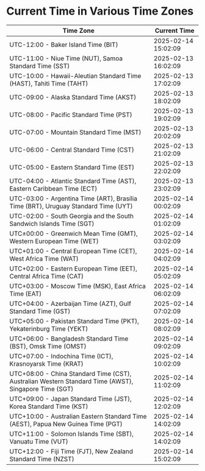 # Current Time in Various Time Zones

| Time Zone | Current Time |
|-----------|--------------|
| UTC-12:00 - Baker Island Time (BIT) | 2025-02-14 15:02:09 |
| UTC-11:00 - Niue Time (NUT), Samoa Standard Time (SST) | 2025-02-13 16:02:09 |
| UTC-10:00 - Hawaii-Aleutian Standard Time (HAST), Tahiti Time (TAHT) | 2025-02-13 17:02:09 |
| UTC-09:00 - Alaska Standard Time (AKST) | 2025-02-13 18:02:09 |
| UTC-08:00 - Pacific Standard Time (PST) | 2025-02-13 19:02:09 |
| UTC-07:00 - Mountain Standard Time (MST) | 2025-02-13 20:02:09 |
| UTC-06:00 - Central Standard Time (CST) | 2025-02-13 21:02:09 |
| UTC-05:00 - Eastern Standard Time (EST) | 2025-02-13 22:02:09 |
| UTC-04:00 - Atlantic Standard Time (AST), Eastern Caribbean Time (ECT) | 2025-02-13 23:02:09 |
| UTC-03:00 - Argentina Time (ART), Brasília Time (BRT), Uruguay Standard Time (UYT) | 2025-02-14 00:02:09 |
| UTC-02:00 - South Georgia and the South Sandwich Islands Time (SGT) | 2025-02-14 01:02:09 |
| UTC±00:00 - Greenwich Mean Time (GMT), Western European Time (WET) | 2025-02-14 03:02:09 |
| UTC+01:00 - Central European Time (CET), West Africa Time (WAT) | 2025-02-14 04:02:09 |
| UTC+02:00 - Eastern European Time (EET), Central Africa Time (CAT) | 2025-02-14 05:02:09 |
| UTC+03:00 - Moscow Time (MSK), East Africa Time (EAT) | 2025-02-14 06:02:09 |
| UTC+04:00 - Azerbaijan Time (AZT), Gulf Standard Time (GST) | 2025-02-14 07:02:09 |
| UTC+05:00 - Pakistan Standard Time (PKT), Yekaterinburg Time (YEKT) | 2025-02-14 08:02:09 |
| UTC+06:00 - Bangladesh Standard Time (BST), Omsk Time (OMST) | 2025-02-14 09:02:09 |
| UTC+07:00 - Indochina Time (ICT), Krasnoyarsk Time (KRAT) | 2025-02-14 10:02:09 |
| UTC+08:00 - China Standard Time (CST), Australian Western Standard Time (AWST), Singapore Time (SGT) | 2025-02-14 11:02:09 |
| UTC+09:00 - Japan Standard Time (JST), Korea Standard Time (KST) | 2025-02-14 12:02:09 |
| UTC+10:00 - Australian Eastern Standard Time (AEST), Papua New Guinea Time (PGT) | 2025-02-14 14:02:09 |
| UTC+11:00 - Solomon Islands Time (SBT), Vanuatu Time (VUT) | 2025-02-14 14:02:09 |
| UTC+12:00 - Fiji Time (FJT), New Zealand Standard Time (NZST) | 2025-02-14 15:02:09 |
